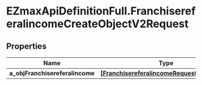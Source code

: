 # EZmaxApiDefinitionFull.FranchisereferalincomeCreateObjectV2Request

## Properties

Name | Type | Description | Notes
------------ | ------------- | ------------- | -------------
**a_objFranchisereferalincome** | [**[FranchisereferalincomeRequestCompound]**](FranchisereferalincomeRequestCompound.md) |  | 


